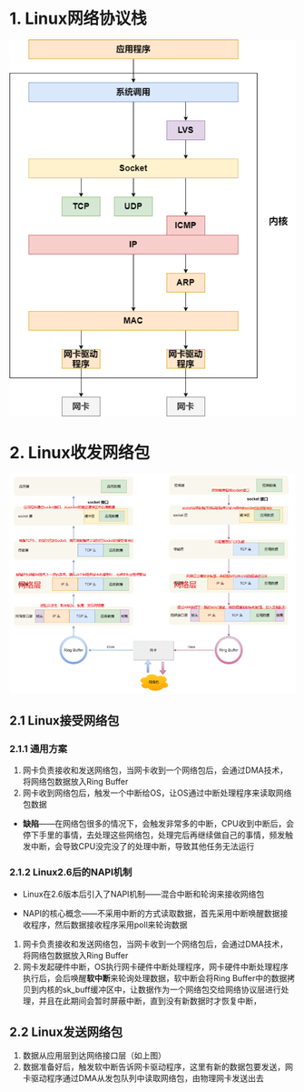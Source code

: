 

# 1. Linux网络协议栈

![Linux网络协议栈.drawio](p/Linux网络协议栈.drawio.png)

# 2. Linux收发网络包

![33](p/33.png)

## 2.1 Linux接受网络包

### 2.1.1 通用方案

1. 网卡负责接收和发送网络包，当网卡收到一个网络包后，会通过DMA技术，将网络包数据放入Ring Buffer
2. 网卡收到网络包后，触发一个中断给OS，让OS通过中断处理程序来读取网络包数据

* **缺陷**——在网络包很多的情况下，会触发非常多的中断，CPU收到中断后，会停下手里的事情，去处理这些网络包，处理完后再继续做自己的事情，频发触发中断，会导致CPU没完没了的处理中断，导致其他任务无法运行



### 2.1.2 Linux2.6后的NAPI机制

* Linux在2.6版本后引入了NAPI机制——混合中断和轮询来接收网络包

* NAPI的核心概念——不采用中断的方式读取数据，首先采用中断唤醒数据接收程序，然后数据接收程序采用poll来轮询数据

1. 网卡负责接收和发送网络包，当网卡收到一个网络包后，会通过DMA技术，将网络包数据放入Ring Buffer
2. 网卡发起硬件中断，OS执行网卡硬件中断处理程序，网卡硬件中断处理程序执行后，会后唤醒**软中断**来轮询处理数据，软中断会将Ring Buffer中的数据拷贝到内核的sk_buff缓冲区中，让数据作为一个网络包交给网络协议层进行处理，并且在此期间会暂时屏蔽中断，直到没有新数据时才恢复中断，



## 2.2 Linux发送网络包

1. 数据从应用层到达网络接口层（如上图）
2. 数据准备好后，触发软中断告诉网卡驱动程序，这里有新的数据包要发送，网卡驱动程序通过DMA从发包队列中读取网络包，由物理网卡发送出去



